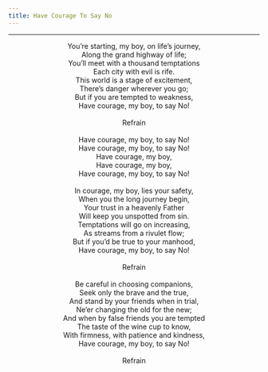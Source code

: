 ```yaml
---
title: Have Courage To Say No
---
```


---
<center>
You’re starting, my boy, on life’s journey,<br/>
Along the grand highway of life;<br/>
You’ll meet with a thousand temptations<br/>
Each city with evil is rife.<br/>
This world is a stage of excitement,<br/>
There’s danger wherever you go;<br/>
But if you are tempted to weakness,<br/>
Have courage, my boy, to say No!<br/>
<br/>
Refrain<br/>
<br/>
Have courage, my boy, to say No!<br/>
Have courage, my boy, to say No!<br/>
Have courage, my boy,<br/>
Have courage, my boy,<br/>
Have courage, my boy, to say No!<br/>
<br/>
In courage, my boy, lies your safety,<br/>
When you the long journey begin,<br/>
Your trust in a heavenly Father<br/>
Will keep you unspotted from sin.<br/>
Temptations will go on increasing,<br/>
As streams from a rivulet flow;<br/>
But if you’d be true to your manhood,<br/>
Have courage, my boy, to say No!<br/>
<br/>
Refrain<br/>
<br/>
Be careful in choosing companions,<br/>
Seek only the brave and the true,<br/>
And stand by your friends when in trial,<br/>
Ne’er changing the old for the new;<br/>
And when by false friends you are tempted<br/>
The taste of the wine cup to know,<br/>
With firmness, with patience and kindness,<br/>
Have courage, my boy, to say No!<br/>
<br/>
Refrain
</center>